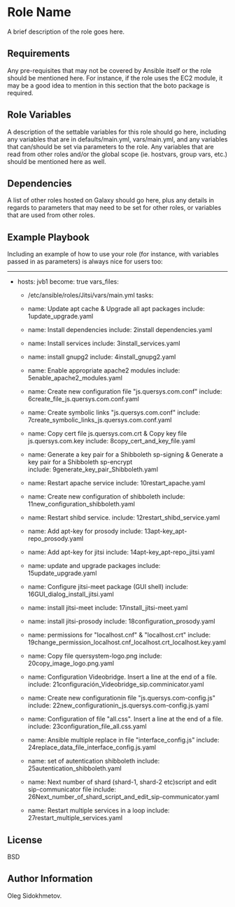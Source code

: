 Role Name
=========

A brief description of the role goes here.

Requirements
------------

Any pre-requisites that may not be covered by Ansible itself or the role should be mentioned here. For instance, if the role uses the EC2 module, it may be a good idea to mention in this section that the boto package is required.

Role Variables
--------------

A description of the settable variables for this role should go here, including any variables that are in defaults/main.yml, vars/main.yml, and any variables that can/should be set via parameters to the role. Any variables that are read from other roles and/or the global scope (ie. hostvars, group vars, etc.) should be mentioned here as well.

Dependencies
------------

A list of other roles hosted on Galaxy should go here, plus any details in regards to parameters that may need to be set for other roles, or variables that are used from other roles.

Example Playbook
----------------

Including an example of how to use your role (for instance, with variables passed in as parameters) is always nice for users too:

---
- hosts: jvb1
  become: true
  vars_files:
    - /etc/ansible/roles/Jitsi/vars/main.yml
  tasks:

    - name: Update apt cache & Upgrade all apt packages
      include: 1update_upgrade.yaml

    - name:  Install dependencies
      include: 2install dependencies.yaml 

    - name:  Install services
      include: 3install_services.yaml 

    - name: install gnupg2
      include: 4install_gnupg2.yaml 

    - name: Enable appropriate apache2 modules
      include: 5enable_apache2_modules.yaml 

    - name:  Create new configuration file "js.quersys.com.conf"
      include: 6create_file_js.quersys.com.conf.yaml 

    - name:  Create symbolic links "js.quersys.com.conf"
      include: 7create_symbolic_links_js.quersys.com.conf.yaml 

    - name:  Copy cert file js.quersys.com.crt & Copy key file js.quersys.com.key
      include: 8copy_cert_and_key_file.yaml 

    - name:  Generate a key pair for a Shibboleth sp-signing & Generate a key pair for a Shibboleth sp-encrypt     
      include: 9generate_key_pair_Shibboleth.yaml 

    - name: Restart apache service
      include: 10restart_apache.yaml 

    - name:  Create new configuration of shibboleth
      include: 11new_configuration_shibboleth.yaml 

    - name: Restart shibd service.
      include: 12restart_shibd_service.yaml 
      
    - name: Add apt-key for prosody
      include: 13apt-key_apt-repo_prosody.yaml 
      
    - name:  Add apt-key for jitsi
      include: 14apt-key_apt-repo_jitsi.yaml 

    - name: update and upgrade packages
      include: 15update_upgrade.yaml 

    - name: Configure jitsi-meet package (GUI shell)
      include: 16GUI_dialog_install_jitsi.yaml 

    - name: install jitsi-meet
      include: 17install_jitsi-meet.yaml 

    - name:  install jitsi-prosody
      include: 18configuration_prosody.yaml 

    - name: permissions for "localhost.cnf" & "localhost.crt"
      include: 19change_permission_localhost.cnf_localhost.crt_localhost.key.yaml 

    - name: Copy file quersystem-logo.png
      include: 20copy_image_logo.png.yaml 

    - name:  Configuration Videobridge. Insert a line at the end of a file.
      include: 21configuración_Videobridge_sip.comminicator.yaml 

    - name:  Create new configurationin file "js.quersys.com-config.js"
      include: 22new_configurationin_js.quersys.com-config.js.yaml 

    - name: Configuration of file "all.css". Insert a line at the end of a file.
      include: 23configuration_file_all.css.yaml 

    - name: Ansible multiple replace in file "interface_config.js"
      include: 24replace_data_file_interface_config.js.yaml 

    - name: set of autentication shibboleth
      include: 25autentication_shibboleth.yaml 

    - name: Next number of shard (shard-1, shard-2 etc)script and edit sip-communicator file
      include: 26Next_number_of_shard_script_and_edit_sip-communicator.yaml

    - name: Restart multiple services in a loop
      include: 27restart_multiple_services.yaml 

License
-------

BSD

Author Information
------------------

Oleg Sidokhmetov.
